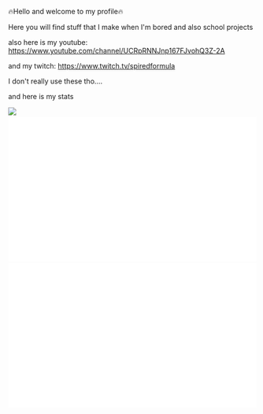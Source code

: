 🔥Hello and welcome to my profile🔥

Here you will find stuff that I make when I'm bored and also school projects

also here is my youtube: https://www.youtube.com/channel/UCRpRNNJnp167FJvohQ3Z-2A

and my twitch: https://www.twitch.tv/spiredformula

I don't really use these tho....


and here is my stats

![](https://komarev.com/ghpvc/?username=SpiredFormula)
![](https://raw.githubusercontent.com/SpiredFormula/github-stats/master/generated/languages.svg#gh-dark-mode-only)
![](https://raw.githubusercontent.com/SpiredFormula/github-stats/master/generated/overview.svg#gh-dark-mode-only)

